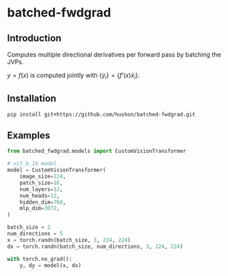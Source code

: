 # batched-fwdgrad
## Introduction
Computes multiple directional derivatives per forward pass by batching the JVPs.

$y=f(x)$ is computed jointly with $\{\dot{y}_i\} = \{f'(x)\dot{x}_i\}$.

## Installation
```
pip install git+https://github.com/hushon/batched-fwdgrad.git
```

## Examples
```python
from batched_fwdgrad.models import CustomVisionTransformer

# vit_b_16 model
model = CustomVisionTransformer(
    image_size=224,
    patch_size=16,
    num_layers=12,
    num_heads=12,
    hidden_dim=768,
    mlp_dim=3072,
)

batch_size = 2
num_directions = 5
x = torch.randn(batch_size, 3, 224, 224)
dx = torch.randn(batch_size, num_directions, 3, 224, 224)

with torch.no_grad():
    y, dy = model(x, dx)
```